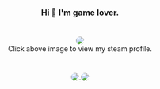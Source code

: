 <h3 align="center"> Hi 👋 I'm game lover. </h3>

#
<div align=center>
    <a href="https://steamcommunity.com/id/kkirmi1/" target="_blank">
        <img style="border-radius:25px" src="https://steam-stat.vercel.app/api?profileName=kkirmi1" href="https://steamcommunity.com/id/kkirmi1/"/>
    </a>
</div>
<div align="center"> Click above image to view my steam profile. </div>

#
<div align="center">
    <a href="https://github.com/anuraghazra/github-readme-stats/tree/master" target="_blank">
        <img align="center" style="border-radius:25px" src="https://github-readme-stats.vercel.app/api/top-langs/?username=kkilme&layout=compact&theme=dark"/>
    </a>
    <a href="https://github.com/anuraghazra/github-readme-stats/tree/master" target="_blank">
        <img align="center" style="border-radius:25px" src="https://github-readme-stats.vercel.app/api?username=kkilme&hide=issues,stars,contribs&hide_rank=true&count_private=true&show_icons=true&theme=dark&include_all_commits=true"/>
    </a>
</div>
